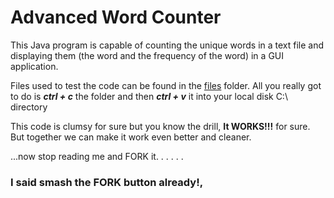# Advanced Word Counter

This Java program is capable of counting the unique words in a text file and displaying them (the word and the frequency of the word) in a GUI application.

Files used to test the code can be found in the [files](files/) folder. 
All you really got to do is ***ctrl + c*** the folder and then ***ctrl + v*** it into your local disk C:\\ directory 

This code is clumsy for sure but you know the drill, **It WORKS!!!** for sure.
But together we can make it work even better and cleaner.

...now stop reading me and FORK it. 
 .
 .
 .
 .
 .
### I said smash the FORK button already!,
